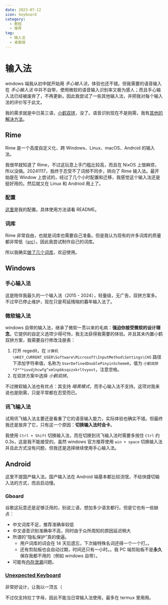 ```yaml
---
date: 2023-07-12
icon: keyboard
category:
  - 教程
  - 推荐
tag:
  - 输入法
  - 桌面端
---
```


# 输入法

windows 端我从初中就开始用 _手心输入法_，体验也还不错。但我需要的语音输入在 _手心输入法_ 中并不自带，使用微软的语音输入识别率又极为感人；而且手心输入法已经被废弃了，不再更新。因此我尝试了一些其他输入法，并把我对每个输入法的评价写于此文。

我的需求就是中日英三语，[小鹤双拼](../learning/ulpb.md)，没了。语音识别现在不是刚需，我有[其他的解决方法](./voice2text.md)。

## Rime

Rime 是一个高度自定义化、跨 Windows、Linux、macOS、Android 的输入法。

我很早就知道了 Rime，不过这玩意上手门槛比较高，而且在 NixOS 上很麻烦，所以没搞。20241117，我终于忍受不了词频不同步，转向了 Rime 输入法。最开始是在 Window 上尝试的，经过了几个小时配置和迁移，我感觉这个输入法还是挺好用的。然后就又在 Linux 和 Andriod 用上了。

### 配置

[这里](https://github.com/lxl66566/rime)是我的配置。具体使用方法请看 README。

### 词库

Rime 非常自由，也就是词库也需要自己准备。但是我认为现有的许多词库的质量都非常低（[src](https://t.me/withabsolutex/2106)）。因此我尝试制作自己的词库。

所以我确实[做了几个词库](https://github.com/lxl66566/rime-dict2)，欢迎使用。

## Windows

### 手心输入法

这是陪伴我最久的一个输入法（2015 - 2024），轻量级，无广告，双拼方案多。不过早已停止维护，现在只是苟延残喘的暮年输入法了。

### 微软输入法

windows 自带的输入法，继承了微软一贯以来的毛病：**强迫你接受微软的设计理念**。它提供的自定义选项少得可怜，我无法获得我需要的体验。并且其未内置小鹤双拼方案，我需要自行修改注册表：

1. 打开 regedit，在 `计算机\HKEY_CURRENT_USER\Software\Microsoft\InputMethod\Settings\CHS` 路径下添加字符串值，名称为 `UserDefinedDoublePinyinScheme0`，值为 `小鹤双拼 *2*^*iuvdjhcwfg^xmlnpbksqszxkrltvyovt`，注意空格。
2. 在双拼方案中选择 _小鹤双拼_。

不过微软输入法也有优点：其支持 _暗黑模式_，而手心输入法不支持。这项对我来说也是刚需，只是平常都在忍受而已。

### 讯飞输入法

试用讯飞输入法主要还是看重了它的语音输入能力，实际体验也确实不错。但最终我还是放弃了它，只有这一个原因：**切换输入法时会卡**。

我使用 `Ctrl + Shift` 切换输入法，而在切换到讯飞输入法时需要多按住 `Ctrl` 约 0.3s，这是我不能接受的。虽然 windows 官方推荐使用 `win + space` 切换输入法并且此方式没有问题，但我还是选择继续使用手心输入法。

## Android

这里不提国产输入法。国产输入法在 Android 端基本都比较流氓，不给快捷切输入法的方式，而且启动慢。

### Gboard

谷歌这玩意还是足够泛用的，别说三语，想加多少语言都行。但是它也有一些缺点：

- 中文词库不足，推荐准确率较低
- 中文语音识别准确率不高，同时由于众所周知的原因延迟稍大
- 所谓的“隐私保护”真的傻逼。
  - 用户词库的词会在 14 天后遗忘，下次输特殊名词还得一个一个打。。
  - 还有剪贴板也会自动过期，时间还只有一小时。。<heimu>我 PC 端剪贴板不是**永久**保存我都不用的（例如 windows 自带）。</heimu>
- 可能有[内存泄漏](https://t.me/withabsolutex/1246)问题。

### [Unexpected Keyboard](https://github.com/Julow/Unexpected-Keyboard)

非常好设计，让我以一顶五（

不过仅支持拉丁字母，因此不能当日常输入法使用，最多在 termux 里用用。
